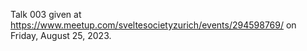 Talk 003 given at https://www.meetup.com/sveltesocietyzurich/events/294598769/ on Friday, August 25, 2023.